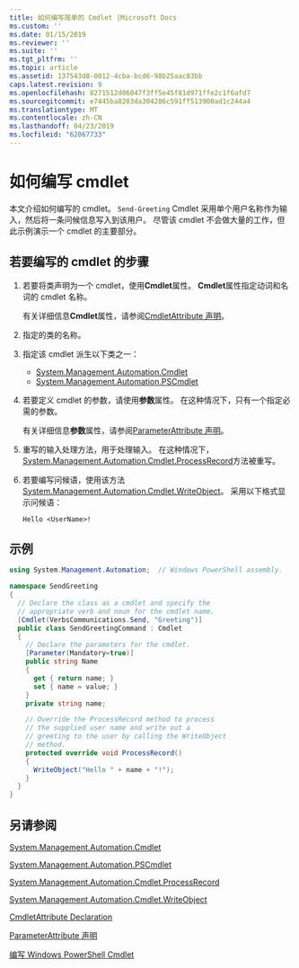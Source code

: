 ```yaml
---
title: 如何编写简单的 Cmdlet |Microsoft Docs
ms.custom: ''
ms.date: 01/15/2019
ms.reviewer: ''
ms.suite: ''
ms.tgt_pltfrm: ''
ms.topic: article
ms.assetid: 137543d8-0012-4cba-bcd6-98b25aac83bb
caps.latest.revision: 9
ms.openlocfilehash: 8271512d06047f3ff5e45f81d971ffe2c1f6afd7
ms.sourcegitcommit: e7445ba8203da304286c591ff513900ad1c244a4
ms.translationtype: MT
ms.contentlocale: zh-CN
ms.lasthandoff: 04/23/2019
ms.locfileid: "62067733"
---
```

# <a name="how-to-write-a-cmdlet"></a>如何编写 cmdlet

本文介绍如何编写的 cmdlet。 `Send-Greeting` Cmdlet 采用单个用户名称作为输入，然后将一条问候信息写入到该用户。 尽管该 cmdlet 不会做大量的工作，但此示例演示一个 cmdlet 的主要部分。

## <a name="steps-to-write-a-cmdlet"></a>若要编写的 cmdlet 的步骤

1. 若要将类声明为一个 cmdlet，使用**Cmdlet**属性。 **Cmdlet**属性指定动词和名词的 cmdlet 名称。

   有关详细信息**Cmdlet**属性，请参阅[CmdletAttribute 声明](cmdlet-attribute-declaration.md)。

2. 指定的类的名称。

3. 指定该 cmdlet 派生以下类之一：

   * [System.Management.Automation.Cmdlet](/dotnet/api/System.Management.Automation.Cmdlet)
   * [System.Management.Automation.PSCmdlet](/dotnet/api/System.Management.Automation.PSCmdlet)

4. 若要定义 cmdlet 的参数，请使用**参数**属性。 在这种情况下，只有一个指定必需的参数。

   有关详细信息**参数**属性，请参阅[ParameterAttribute 声明](parameter-attribute-declaration.md)。

5. 重写的输入处理方法，用于处理输入。 在这种情况下， [System.Management.Automation.Cmdlet.ProcessRecord](/dotnet/api/System.Management.Automation.Cmdlet.ProcessRecord)方法被重写。

6. 若要编写问候语，使用该方法[System.Management.Automation.Cmdlet.WriteObject](/dotnet/api/System.Management.Automation.Cmdlet.WriteObject)。
   采用以下格式显示问候语：

   ```Output
   Hello <UserName>!
   ```

## <a name="example"></a>示例

```csharp
using System.Management.Automation;  // Windows PowerShell assembly.

namespace SendGreeting
{
  // Declare the class as a cmdlet and specify the
  // appropriate verb and noun for the cmdlet name.
  [Cmdlet(VerbsCommunications.Send, "Greeting")]
  public class SendGreetingCommand : Cmdlet
  {
    // Declare the parameters for the cmdlet.
    [Parameter(Mandatory=true)]
    public string Name
    {
      get { return name; }
      set { name = value; }
    }
    private string name;

    // Override the ProcessRecord method to process
    // the supplied user name and write out a
    // greeting to the user by calling the WriteObject
    // method.
    protected override void ProcessRecord()
    {
      WriteObject("Hello " + name + "!");
    }
  }
}
```

## <a name="see-also"></a>另请参阅

[System.Management.Automation.Cmdlet](/dotnet/api/System.Management.Automation.Cmdlet)

[System.Management.Automation.PSCmdlet](/dotnet/api/System.Management.Automation.PSCmdlet)

[System.Management.Automation.Cmdlet.ProcessRecord](/dotnet/api/System.Management.Automation.Cmdlet.ProcessRecord)

[System.Management.Automation.Cmdlet.WriteObject](/dotnet/api/System.Management.Automation.Cmdlet.WriteObject)

[CmdletAttribute Declaration](cmdlet-attribute-declaration.md)

[ParameterAttribute 声明](parameter-attribute-declaration.md)

[编写 Windows PowerShell Cmdlet](writing-a-windows-powershell-cmdlet.md)